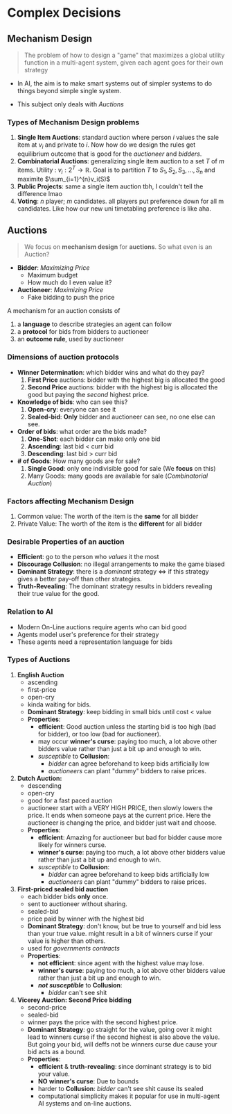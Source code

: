 # Complex Decisions      
## Mechanism Design
> The problem of how to design a "game" that maximizes a global utility function in a multi-agent system, given each agent goes for their own strategy

-  In AI, the aim is to make smart systems out of simpler systems to do things beyond simple single system. 

- This subject only deals with *Auctions*

###  Types of Mechanism Design problems
1. **Single Item Auctions**: standard auction where person $i$ values the sale item at $v_i$ and private to $i$. Now how do we design the rules get equilibrium outcome that is good for the *auctioneer* and *bidders*.
2. **Combinatorial Auctions**: generalizing single item auction to a set $T$ of $m$ items. Utility : $v_i:2^T \rightarrow \mathbb{R}$. Goal is to partition $T$ to $S_1, S_2, S_3,..., S_n$ and maximite $\sum_{i=1}^{n}v_i(S)$
3. **Public Projects**: same a single item auction tbh, I couldn't tell the difference lmao
4. **Voting**: $n$ player; $m$ candidates. all players put preference down for all m candidates. Like how our new uni timetabling preference is like aha.

## Auctions 
> We focus on **mechanism design** for **auctions**. So what even is an Auction?
   - **Bidder**: *Maximizing Price*
      - Maximum budget
      - How much do I even value it?
   - **Auctioneer**: *Maximizing Price*
      - Fake bidding to push the price

A mechanism for an auction consists of
1. a **language** to describe strategies an agent can follow
2. a **protocol** for bids from bidders to auctioneer
3. an **outcome rule**, used by auctioneer

### Dimensions of auction protocols
- **Winner Determination**: which bidder wins and what do they pay?
   1. **First Price** auctions: bidder with the highest big is allocated the good
   2. **Second Price** auctions: bidder with the highest big is allocated the good but paying the *second* highest price.
- **Knowledge of bids**: who can see this?
    1. **Open-cry**: everyone can see it
    2. **Sealed-bid**: **Only** bidder and auctioneer can see, no one else can see.
- **Order of bids**: what order are the bids made?
  1. **One-Shot**: each bidder can make only one bid
  2. **Ascending**: last bid < curr bid
  3. **Descending**: last bid > curr bid
- **# of Goods**: How many goods are for sale?
     1. **Single Good**: only one indivisible good for sale (We **focus** on this)
     2. Many Goods: many goods are available for sale (*Combinatorial Auction*)

### Factors affecting Mechanism Design
1. Common value: The worth of the item is the **same** for all bidder
2. Private Value: The worth of the item is the **different** for all bidder

### Desirable Properties of an **auction**
- **Efficient**: go to the person who *values* it the most
- **Discourage Collusion**: no illegal arrangements to make the game biased
- **Dominant Strategy**: there is a *dominant* strategy $\iff$ if this strategy gives a better pay-off than other strategies.
- **Truth-Revealing**: The dominant strategy results in bidders revealing their true value for the good. 

### Relation to **AI**
- Modern On-Line auctions require agents who can bid good
- Agents model user's preference for their strategy
- These agents need a representation language for bids

### Types of Auctions
1. **English Auction**
   - ascending
   - first-price
   - open-cry
   - kinda waiting for bids. 
   - **Dominant Strategy**: keep bidding in small bids until cost < value
   - **Properties**:
     - **efficient**: Good auction unless the starting bid is too high (bad for bidder), or too low (bad for auctioneer). 
     - may occur **winner's curse**: paying too much, a lot above other bidders value rather than just a bit up and enough to win.
     - *susceptible* to **Collusion**:
       - *bidder* can agree beforehand to keep bids artificially low
       - *auctioneers* can plant "dummy" bidders to raise prices. 
2. **Dutch Auction:**
   - descending
   - open-cry
   - good for a fast paced auction
   - auctioneer start with a VERY HIGH PRICE, then slowly lowers the price. It ends when someone pays at the current price. Here the auctioneer is changing the price, and bidder just wait and choose. 
   - **Properties**:
     - **efficient**: Amazing for auctioneer but bad for bidder cause more likely for winners curse. 
     - **winner's curse**: paying too much, a lot above other bidders value rather than just a bit up and enough to win.
     - *susceptible* to **Collusion**:
       - *bidder* can agree beforehand to keep bids artificially low
       - *auctioneers* can plant "dummy" bidders to raise prices. 
3. **First-priced sealed bid auction**
   - each bidder bids **only** once.
   - sent to auctioneer without sharing.
   - sealed-bid
   - price paid by winner with the highest bid
   - **Dominant Strategy**: don't know, but be true to yourself and bid less than your true value. might result in a bit of winners curse if your value is higher than others.
   - used for *governments contracts*
   - **Properties**:
     - **not efficient**: since agent with the highest value may lose.
     - **winner's curse**: paying too much, a lot above other bidders value rather than just a bit up and enough to win.
     - ***not susceptible*** to **Collusion**:
       - *bidder* can't see shit 
4. **Vicerey Auction: Second Price bidding**
   - second-price
   - sealed-bid
   - winner pays the price with the second highest price.
   - **Dominant Strategy**: go straight for the value, going over it might lead to winners curse if the second highest is also above the value. But going your bid, will deffs not be winners curse due cause your bid acts as a bound. 
   - **Properties**:
     - **efficient** & **truth-revealing**: since dominant strategy is to bid your value.
     - **NO** **winner's curse**: Due to bounds
     - harder to **Collusion**: *bidder* can't see shit cause its sealed
     - computational simplicity makes it popular for use in multi-agent AI systems and on-line auctions.
